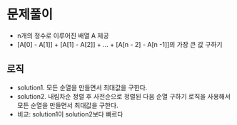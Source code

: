 # 문제풀이

- n개의 정수로 이루어진 배열 A 제공
- [A[0] - A[1]] + [A[1] - A[2]] + ... + [A[n - 2] - A[n -1]]의 가장 큰 값 구하기

## 로직

- solution1. 모든 순열을 만들면서 최대값을 구한다.
- solution2. 내림차순 정렬 후 사전순으로 정렬된 다음 순열 구하기 로직을 사용해서 모든 순열을 만들면서 최대값을 구한다.
- 비교: solution1이 solution2보다 빠르다

